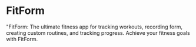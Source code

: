 # FitForm
"FitForm: The ultimate fitness app for tracking workouts, recording form, creating custom routines, and tracking progress. Achieve your fitness goals with FitForm.
